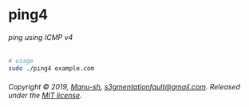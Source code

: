 # ping4
###### ping using ICMP v4

```bash
# usage
sudo ./ping4 example.com
```

###### Copyright © 2019, [Manu-sh](https://github.com/Manu-sh), s3gmentationfault@gmail.com. Released under the [MIT license](LICENSE).
